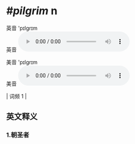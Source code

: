 # ***\#pilgrim*** n
英音 'pɪlɡrɪm  
英音
<audio src="./media/pilgrim1.aac" controls="controls"></audio>

美音 'pɪlɡrɪm  
美音
<audio src="./media/pilgrim2.aac" controls="controls"></audio>



| 词频 1 |  

英文释义
---
### 1.**朝圣者**  


